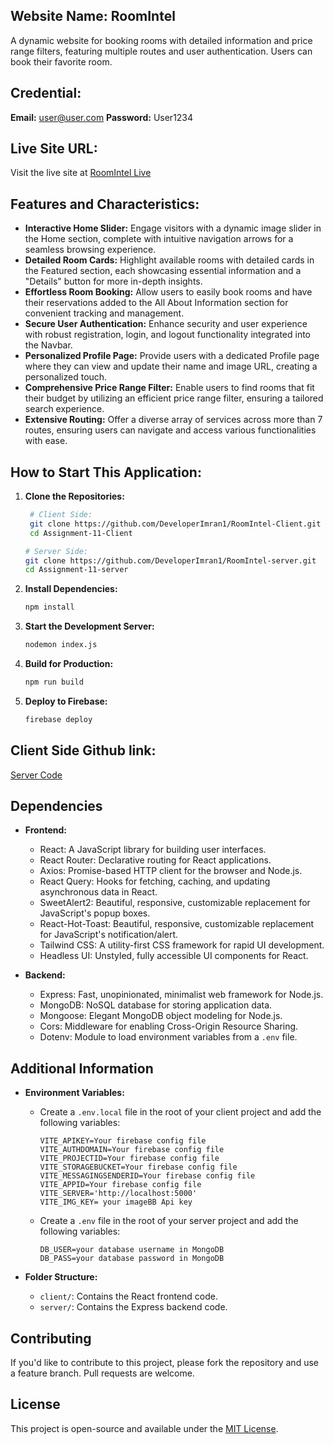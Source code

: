 ## Website Name: RoomIntel
A dynamic website for booking rooms with detailed information and price range filters, featuring multiple routes and user authentication. Users can book their favorite room.

## Credential:
**Email:** user@user.com
**Password:** User1234

## Live Site URL:
Visit the live site at [RoomIntel Live](https://room-intel.netlify.app/)

## Features and Characteristics:

- **Interactive Home Slider:** Engage visitors with a dynamic image slider in the Home section, complete with intuitive navigation arrows for a seamless browsing experience.
- **Detailed Room Cards:** Highlight available rooms with detailed cards in the Featured section, each showcasing essential information and a "Details" button for more in-depth insights.
- **Effortless Room Booking:** Allow users to easily book rooms and have their reservations added to the All About Information section for convenient tracking and management.
- **Secure User Authentication:** Enhance security and user experience with robust registration, login, and logout functionality integrated into the Navbar.
- **Personalized Profile Page:** Provide users with a dedicated Profile page where they can view and update their name and image URL, creating a personalized touch.
- **Comprehensive Price Range Filter:** Enable users to find rooms that fit their budget by utilizing an efficient price range filter, ensuring a tailored search experience.
- **Extensive Routing:** Offer a diverse array of services across more than 7 routes, ensuring users can navigate and access various functionalities with ease.

## How to Start This Application:
1. **Clone the Repositories:**
   ```sh
    # Client Side:
    git clone https://github.com/DeveloperImran1/RoomIntel-Client.git
    cd Assignment-11-Client
    ```
    ```sh
    # Server Side:
    git clone https://github.com/DeveloperImran1/RoomIntel-server.git
    cd Assignment-11-server
    ```
2. **Install Dependencies:**
    ```sh
    npm install
    ```
3. **Start the Development Server:**
    ```sh
    nodemon index.js
    ```
4. **Build for Production:**
    ```sh
    npm run build
    ```
5. **Deploy to Firebase:**
    ```sh
    firebase deploy
    ```

## Client Side Github link:

<a href="https://github.com/DeveloperImran1/RoomIntel-Client">Server Code<a/>


## Dependencies

- **Frontend:**
  - React: A JavaScript library for building user interfaces.
  - React Router: Declarative routing for React applications.
  - Axios: Promise-based HTTP client for the browser and Node.js.
  - React Query: Hooks for fetching, caching, and updating asynchronous data in React.
  - SweetAlert2: Beautiful, responsive, customizable replacement for JavaScript's popup boxes.
  - React-Hot-Toast: Beautiful, responsive, customizable replacement for JavaScript's notification/alert.
  - Tailwind CSS: A utility-first CSS framework for rapid UI development.
  - Headless UI: Unstyled, fully accessible UI components for React.

- **Backend:**
  - Express: Fast, unopinionated, minimalist web framework for Node.js.
  - MongoDB: NoSQL database for storing application data.
  - Mongoose: Elegant MongoDB object modeling for Node.js.
  - Cors: Middleware for enabling Cross-Origin Resource Sharing.
  - Dotenv: Module to load environment variables from a `.env` file.

## Additional Information

- **Environment Variables:**
  - Create a `.env.local` file in the root of your client project and add the following variables:
    ```plaintext
    VITE_APIKEY=Your firebase config file
    VITE_AUTHDOMAIN=Your firebase config file
    VITE_PROJECTID=Your firebase config file
    VITE_STORAGEBUCKET=Your firebase config file
    VITE_MESSAGINGSENDERID=Your firebase config file
    VITE_APPID=Your firebase config file
    VITE_SERVER='http://localhost:5000'
    VITE_IMG_KEY= your imageBB Api key
    ```
  - Create a `.env` file in the root of your server project and add the following variables:
    ```plaintext
    DB_USER=your database username in MongoDB
    DB_PASS=your database password in MongoDB
    ```

- **Folder Structure:**
  - `client/`: Contains the React frontend code.
  - `server/`: Contains the Express backend code.

## Contributing

If you'd like to contribute to this project, please fork the repository and use a feature branch. Pull requests are welcome.

## License

This project is open-source and available under the [MIT License](LICENSE).
